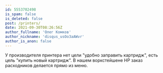 ```yaml
---
id: 5553702498
is_spam: false
is_deleted: false
post: /printers/
date: 2021-09-30T08:26:56Z
author_fullname: 'Олег Комков'
author_nickname: 'disqus_usOo3aAWvr'
author_is_anon: false
---
```


<p>У производителя принтера нет цели "удобно заправить картридж", есть цель "купить новый картридж". В нашем воркстейшене HP заказ расходников делается прямо из меню.</p>
